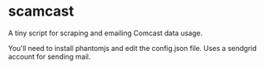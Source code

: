# scamcast
A tiny script for scraping and emailing Comcast data usage.

You'll need to install phantomjs and edit the config.json file.  Uses a sendgrid account for sending mail.
